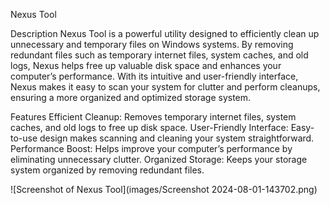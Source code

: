 Nexus Tool

Description
Nexus Tool is a powerful utility designed to efficiently clean up unnecessary and temporary files on Windows systems. By removing redundant files such as temporary internet files, system caches, and old logs, Nexus helps free up valuable disk space and enhances your computer’s performance. With its intuitive and user-friendly interface, Nexus makes it easy to scan your system for clutter and perform cleanups, ensuring a more organized and optimized storage system.

Features
Efficient Cleanup:
Removes temporary internet files, system caches, and old logs to free up disk space.
User-Friendly Interface:
Easy-to-use design makes scanning and cleaning your system straightforward.
Performance Boost:
Helps improve your computer’s performance by eliminating unnecessary clutter.
Organized Storage:
Keeps your storage system organized by removing redundant files.

![Screenshot of Nexus Tool](images/Screenshot 2024-08-01-143702.png)

